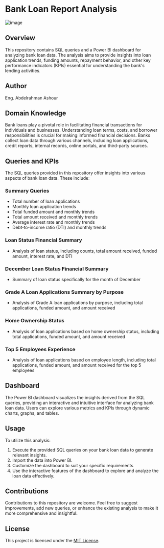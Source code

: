# Bank Loan Report Analysis
![image](https://github.com/Abdoo50/Bank-Loan-Report-Analysis/assets/97554939/ff9bbbe0-c8cc-4b3c-8a22-0ae0a62df500)

## Overview
This repository contains SQL queries and a Power BI dashboard for analyzing bank loan data. The analysis aims to provide insights into loan application trends, funding amounts, repayment behavior, and other key performance indicators (KPIs) essential for understanding the bank's lending activities.

## Author
Eng. Abdelrahman Ashour

## Domain Knowledge
Bank loans play a pivotal role in facilitating financial transactions for individuals and businesses. Understanding loan terms, costs, and borrower responsibilities is crucial for making informed financial decisions. Banks collect loan data through various channels, including loan applications, credit reports, internal records, online portals, and third-party sources.

## Queries and KPIs
The SQL queries provided in this repository offer insights into various aspects of bank loan data. These include:

### Summary Queries
- Total number of loan applications
- Monthly loan application trends
- Total funded amount and monthly trends
- Total amount received and monthly trends
- Average interest rate and monthly trends
- Debt-to-income ratio (DTI) and monthly trends

### Loan Status Financial Summary
- Analysis of loan status, including counts, total amount received, funded amount, interest rate, and DTI

### December Loan Status Financial Summary
- Summary of loan status specifically for the month of December

### Grade A Loan Applications Summary by Purpose
- Analysis of Grade A loan applications by purpose, including total applications, funded amount, and amount received

### Home Ownership Status
- Analysis of loan applications based on home ownership status, including total applications, funded amount, and amount received

### Top 5 Employees Experience
- Analysis of loan applications based on employee length, including total applications, funded amount, and amount received for the top 5 employees

## Dashboard
The Power BI dashboard visualizes the insights derived from the SQL queries, providing an interactive and intuitive interface for analyzing bank loan data. Users can explore various metrics and KPIs through dynamic charts, graphs, and tables.

## Usage
To utilize this analysis:
1. Execute the provided SQL queries on your bank loan data to generate relevant insights.
2. Import the data into Power BI.
3. Customize the dashboard to suit your specific requirements.
4. Use the interactive features of the dashboard to explore and analyze the loan data effectively.

## Contributions
Contributions to this repository are welcome. Feel free to suggest improvements, add new queries, or enhance the existing analysis to make it more comprehensive and insightful.

## License
This project is licensed under the [MIT License](LICENSE).
